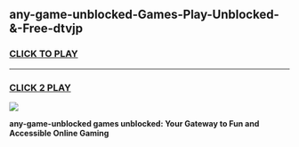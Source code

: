 
## any-game-unblocked-Games-Play-Unblocked-&-Free-dtvjp
<h3>
<a href="https://premium76.site?title=any-game-unblocked&ref=24A">CLICK TO PLAY</a></h3>
<hr>

<h3>
<a href="https://premium76.site?title=any-game-unblocked&ref=24A">CLICK 2 PLAY</a>
  
</h3>

<a href="https://premium76.site?title=any-game-unblocked&ref=24A"><img src="https://clearcache.store/games.png"></a>


**any-game-unblocked games unblocked: Your Gateway to Fun and Accessible Online Gaming**
